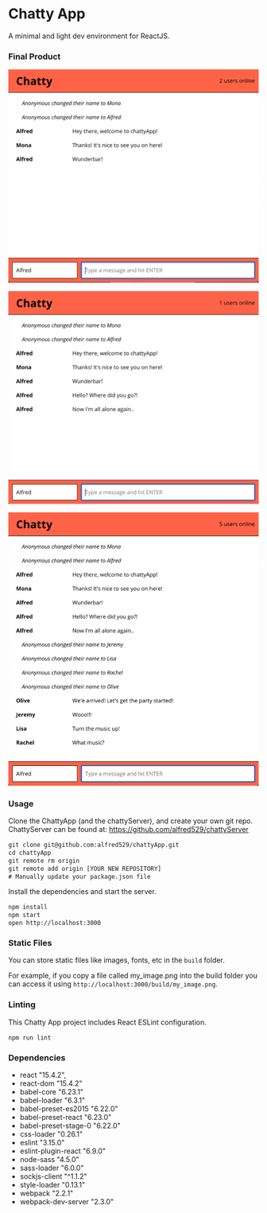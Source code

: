 Chatty App
==========

A minimal and light dev environment for ReactJS.

### Final Product

![Screenshot of chattyApp with 2 people](https://raw.githubusercontent.com/alfred529/chattyApp/master/docs/chattyApp_2people.png)

![Screenshot of chattyApp all alone](https://raw.githubusercontent.com/alfred529/chattyApp/master/docs/chattyApp_allalone.png)

![Screenshot of chattyApp party](https://raw.githubusercontent.com/alfred529/chattyApp/master/docs/chattyApp_party.png)

### Usage

Clone the ChattyApp (and the chattyServer), and create your own git repo.
ChattyServer can be found at: https://github.com/alfred529/chattyServer

```
git clone git@github.com:alfred529/chattyApp.git
cd chattyApp
git remote rm origin
git remote add origin [YOUR NEW REPOSITORY]
# Manually update your package.json file
```

Install the dependencies and start the server.

```
npm install
npm start
open http://localhost:3000
```

### Static Files

You can store static files like images, fonts, etc in the `build` folder.

For example, if you copy a file called my_image.png into the build folder you can access it using `http://localhost:3000/build/my_image.png`.

### Linting

This Chatty App project includes React ESLint configuration.

```
npm run lint
```

### Dependencies

* react "15.4.2",
* react-dom "15.4.2"
* babel-core "6.23.1"
* babel-loader "6.3.1"
* babel-preset-es2015 "6.22.0"
* babel-preset-react "6.23.0"
* babel-preset-stage-0 "6.22.0"
* css-loader "0.26.1"
* eslint "3.15.0"
* eslint-plugin-react "6.9.0"
* node-sass "4.5.0"
* sass-loader "6.0.0"
* sockjs-client "^1.1.2"
* style-loader "0.13.1"
* webpack "2.2.1"
* webpack-dev-server "2.3.0"








